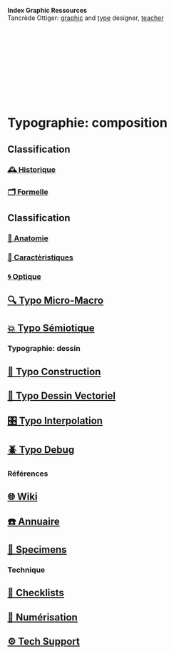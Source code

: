   **Index Graphic Ressources**  
  Tancrède Ottiger: [graphic](https://t-o.studio) and [type](https://t-o.supply) designer, [teacher](https://studioto.github.io)
# &nbsp;

<!---
## [🦚 Index Littérature Visuelle]()
## [💼 Portfolio](Student's projects)
## [⚡ Index Logos]()
## [🐦‍⬛ Index Animations]()
## [🏢 Index Grid Systems]()
## [🔮 Design Theories](/)
## [🔲 Design Gestalt](/)
## [📊 Design Hiérarchies](/)
## [🏗️ Typo Grille](/)
## [🚪 Typothèque Eracom](http://typo.eracom.ch)
--->


&nbsp;

&nbsp;


&nbsp;

# Typographie: composition

## Classification
### [🕰️ Historique](/overview-writing-history)
### [🗂️ Formelle](/classify-typefaces)

## Classification
### [🔬 Anatomie](/describe-typeface)
### [🧬 Caractèristiques](/parameter-typeface)
### [🌀 Optique](/correct-typeface)


## [🔍 Typo Micro-Macro](/set-typeface)

## [💥 Typo Sémiotique](/denote-typeface)



### Typographie: dessin
## [🔨 Typo Construction](/construct-typeface)
## [📐 Typo Dessin Vectoriel](/draw-vectors)
## [🎛️ Typo Interpolation](/interpolate-vectors)
## [🪲 Typo Debug](/debug-typefaces)


### Références
## [🌐 Wiki](/index-graphic-terminology)
## [☎️ Annuaire](/index-designers)
## [🧪 Specimens](/index-specimens)

### Technique
## [📝 Checklists](/check-things)
## [📸 Numérisation](/digitize-typeface)
## [⚙️ Tech Support](/support-technology)